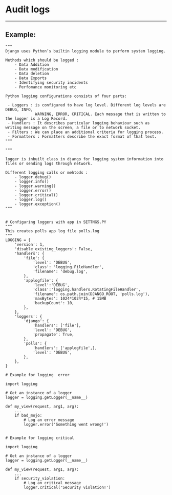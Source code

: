 # Audit logs
-------

## Example:


    """
    Django uses Python’s builtin logging module to perform system logging. 

    Methods which should be logged : 
        - Data Addition
        - Data modification
        - Data deletion
        - Data Exports
        - Identifying security incidents
        - Perfomance monitoring etc

    Python logging configurations consists of four parts:

     - Loggers : is configured to have log level. Different log levels are DEBUG, INFO, 
                 WARNING, ERROR, CRITICAL. Each message that is written to the logger is a Log Record.
     - Handlers : It describes particular logging behaviour such as writing message on the screen, a file or to network socket.  
     - Filters : We can place an additional criteria for logging process.
     - Formatters : Formatters describe the exact format of that text.
    """

    """

    logger is inbuilt class in django for logging system information into files or sending logs through network.

    Different logging calls or mehtods : 
        - logger.debug()
        - logger.info()
        - logger.warning()
        - logger.error()
        - logger.critical()
        - logger.log()
        - logger.exception()
    """


    # Configuring loggers with app in SETTNGS.PY
    """
    This creates polls app log file polls.log
    """
    LOGGING = {
        'version': 1,
        'disable_existing_loggers': False,
        'handlers': {
            'file': {
                'level': 'DEBUG',
                'class': 'logging.FileHandler',
                'filename': 'debug.log',
            },
            'applogfile': {
                'level':'DEBUG',
                'class':'logging.handlers.RotatingFileHandler',
                'filename': os.path.join(DJANGO_ROOT, 'polls.log'),
                'maxBytes': 1024*1024*15, # 15MB
                'backupCount': 10,
            },
        },
        'loggers': {
            'django': {
                'handlers': ['file'],
                'level': 'DEBUG',
                'propagate': True,
            },
            'polls': {
                'handlers': ['applogfile',],
                'level': 'DEBUG',
            },
        },
    }

    # Example for logging  error
    
    import logging

    # Get an instance of a logger
    logger = logging.getLogger(__name__)

    def my_view(request, arg1, arg):
        ...
        if bad_mojo:
            # Log an error message
            logger.error('Something went wrong!') 


    # Example for logging critical

    import logging

    # Get an instance of a logger
    logger = logging.getLogger(__name__)

    def my_view(request, arg1, arg):
        ...
        if security_violation:
            # Log an critical message
            logger.critical('Security violation!')